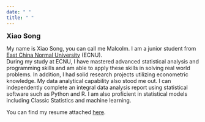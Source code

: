 ```yaml
---
date: " "
title: " "
---
```


<font size=4.5>**Xiao Song**</font>

My name is Xiao Song, you can call me Malcolm. I am a junior student from  [East China Normal University](http://english.ecnu.edu.cn/) (ECNU).  
During my study at ECNU, I have mastered advanced statistical analysis and programming skills and am able to apply these skills in solving real world problems. In addition, I had solid research projects utilizing econometric knowledge. My data analytical capability also stood me out. I can independently complete an integral data analysis report using statistical software such as Python and R. I am also proficient in statistical models including Classic Statistics and machine learning.

You can find my resume attached [here](/en/enresume/).

&emsp;



